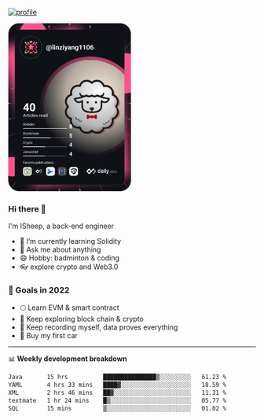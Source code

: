 [![profile](http://img.codelin.xyz/hello-im-isheep.svg)](https://www.calligrapher.ai/)

<a href="https://app.daily.dev/linziyang1106"><img src="/devcard.png" width="250" alt="ISheep's Dev Card"/></a>

### Hi there 🐏

I'm ISheep, a back-end engineer

- 🔭 I’m currently learning Solidity
- 💬 Ask me about anything
- 😄 Hobby: badminton & coding
- 👓 explore crypto and Web3.0

### 🚀 Goals in 2022
+ 🌕 Learn EVM & smart contract
+ 🤔 Keep exploring block chain & crypto
+ 🐏 Keep recording myself, data proves everything
+ 🚗 Buy my first car

-------

📊 **Weekly development breakdown**
<!--START_SECTION:waka-->
```text
Java       15 hrs          ███████████████▒░░░░░░░░░   61.23 % 
YAML       4 hrs 33 mins   ████▓░░░░░░░░░░░░░░░░░░░░   18.59 % 
XML        2 hrs 46 mins   ██▓░░░░░░░░░░░░░░░░░░░░░░   11.31 % 
textmate   1 hr 24 mins    █▒░░░░░░░░░░░░░░░░░░░░░░░   05.77 % 
SQL        15 mins         ▒░░░░░░░░░░░░░░░░░░░░░░░░   01.02 % 
```
<!--END_SECTION:waka-->
